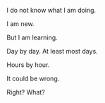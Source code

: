 I do not know what I am doing. 

I am new.

But I am learning.

Day by day. At least most days.

Hours by hour.

It could be wrong.

Right? What?

